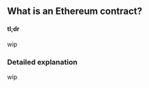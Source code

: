 ## What is an Ethereum contract?
  
  
  
#### tl;dr
  
  
wip
  
### Detailed explanation
  
  
  
  wip
  